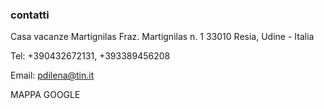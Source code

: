 ### contatti

Casa vacanze Martignilas
Fraz. Martignilas n. 1
33010 Resia, Udine - Italia

Tel: +390432672131, +393389456208

Email: pdilena@tin.it

MAPPA GOOGLE
